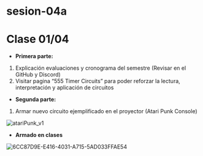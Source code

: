 # sesion-04a

# Clase 01/04

- **Primera parte:**
1. Explicación evaluaciones y cronograma del semestre (Revisar en el GitHub y Discord)
2. Visitar pagina “555 Timer Circuits” para poder reforzar la lectura, interpretación y aplicación de circuitos 
- **Segunda parte:**
1. Armar nuevo circuito ejemplificado en el proyector (Atari Punk Console)

![atariPunk_v1](https://github.com/user-attachments/assets/e080379d-c733-46b0-a198-8844766976d0)

- **Armado en clases**
  
![6CC87D9E-E416-4031-A715-5AD033FFAE54](https://github.com/user-attachments/assets/b8630f09-a840-4e71-a4fb-9de5bd8b2261)
